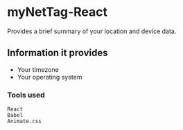 # myNetTag-React

Provides a brief summary of your location and device data. 

## Information it provides

- Your timezone
- Your operating system

### Tools used

```
React
Babel
Animate.css

```
